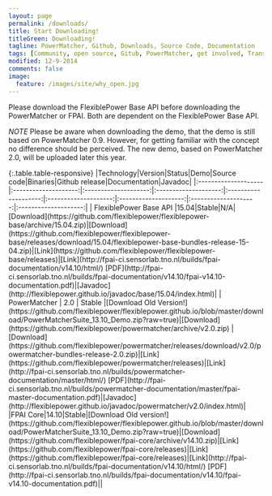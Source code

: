 ```yaml
---
layout: page
permalink: /downloads/
title: Start Downloading!
titleGreen: Downloading!
tagline: PowerMatcher, Github, Downloads, Source Code, Documentation 
tags: [Community, open source, Gitub, PowerMatcher, get involved, Transactive Energy]
modified: 12-9-2014
comments: false
image:
  feature: /images/site/why_open.jpg
---
```


Please download the FlexiblePower Base API before downloading the PowerMatcher or FPAI. Both are dependent on the FlexiblePower Base API.

_NOTE_ Please be aware when downloading the demo, that the demo is still based on PowerMatcher 0.9. However, for getting familiar with the concept no difference should be perceived. The new demo, based on PowerMatcher 2.0, will be uploaded later this year. 

<div class="table-responsive" markdown="1">{:.table.table-responsive}
|Technology|Version|Status|Demo|Source code|Binaries|Github release|Documentation|Javadoc| 
|:--------------------|:--------------------:|:--------------------:|:--------------------:|:--------------------:|:--------------------:|:--------------------:|:--------------------:|:--------------------:|
| FlexiblePower Base API |15.04|Stable|N/A|[Download](https://github.com/flexiblepower/flexiblepower-base/archive/15.04.zip)|[Download](https://github.com/flexiblepower/flexiblepower-base/releases/download/15.04/flexiblepower-base-bundles-release-15-04.zip)|[Link](https://github.com/flexiblepower/flexiblepower-base/releases)|[Link](http://fpai-ci.sensorlab.tno.nl/builds/fpai-documentation/v14.10/html/) [PDF](http://fpai-ci.sensorlab.tno.nl/builds/fpai-documentation/v14.10/fpai-v14.10-documentation.pdf)|[Javadoc](http://flexiblepower.github.io/javadoc/base/15.04/index.html)|
| PowerMatcher | 2.0 | Stable |[Download Old Version!](https://github.com/flexiblepower/flexiblepower.github.io/blob/master/download/PowerMatcherSuite_13.10_Demo.zip?raw=true)|[Download](https://github.com/flexiblepower/powermatcher/archive/v2.0.zip) |[Download](https://github.com/flexiblepower/powermatcher/releases/download/v2.0/powermatcher-bundles-release-2.0.zip)|[Link](https://github.com/flexiblepower/powermatcher/releases)|[Link](http://fpai-ci.sensorlab.tno.nl/builds/powermatcher-documentation/master/html/) [PDF](http://fpai-ci.sensorlab.tno.nl/builds/powermatcher-documentation/master/fpai-master-documentation.pdf)|[Javadoc](http://flexiblepower.github.io/javadoc/powermatcher/v2.0/index.html)| 
|FPAI Core|14.10|Stable|[Download Old version!](https://github.com/flexiblepower/flexiblepower.github.io/blob/master/download/PowerMatcherSuite_13.10_Demo.zip?raw=true)|[Download](https://github.com/flexiblepower/fpai-core/archive/v14.10.zip)|[Link](https://github.com/flexiblepower/fpai-core/releases)|[Link](https://github.com/flexiblepower/fpai-core/releases)|[Link](http://fpai-ci.sensorlab.tno.nl/builds/fpai-documentation/v14.10/html/) [PDF](http://fpai-ci.sensorlab.tno.nl/builds/fpai-documentation/v14.10/fpai-v14.10-documentation.pdf)||
 
